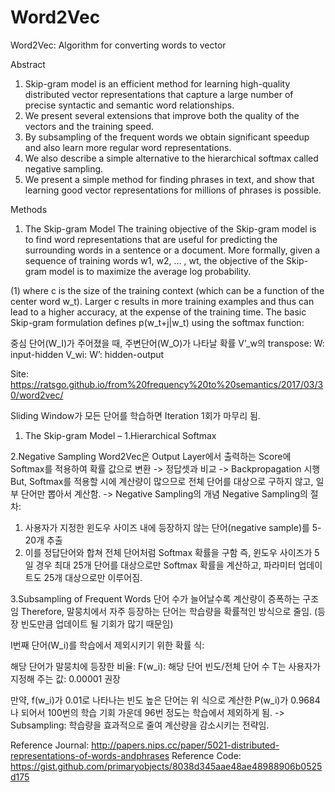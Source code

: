 # Word2Vec

Word2Vec: Algorithm for converting words to vector

Abstract
1. Skip-gram model is an efficient method for learning high-quality distributed vector representations that capture a large number of precise syntactic and semantic word relationships.
2. We present several extensions that improve both the quality of the vectors and the training speed.
3. By subsampling of the frequent words we obtain significant speedup and also learn more regular word representations.
4. We also describe a simple alternative to the hierarchical softmax called negative sampling.
5. We present a simple method for finding phrases in text, and show that learning good vector representations for millions of phrases is possible.

Methods
1. The Skip-gram Model
The training objective of the Skip-gram model is to find word representations that are useful for predicting the surrounding words in a sentence or a document.
More formally, given a sequence of training words w1, w2, … , wt, the objective of the Skip-gram model is to maximize the average log probability.

(1) where c is the size of the training context (which can be a function of the center word w_t). Larger c results in more training examples and thus can lead to a higher accuracy, at the expense of the training time. 
The basic Skip-gram formulation defines p(w_t+j|w_t) using the softmax function:

중심 단어(W_I)가 주어졌을 때, 주변단어(W_O)가 나타날 확률
V’_w의 transpose: W: input-hidden
V_wi: W’: hidden-output

Site: https://ratsgo.github.io/from%20frequency%20to%20semantics/2017/03/30/word2vec/

Sliding Window가 모든 단어를 학습하면 Iteration 1회가 마무리 됨.

1. The Skip-gram Model – 1.Hierarchical Softmax

2.Negative Sampling
Word2Vec은 Output Layer에서 출력하는 Score에 Softmax를 적용하여 확률 값으로 변환
-> 정답셋과 비교 -> Backpropagation 시행
But, Softmax를 적용할 시에 계산량이 많으므로 전체 단어를 대상으로 구하지 않고, 일부 단어만 뽑아서 계산함. -> Negative Sampling의 개념
Negative Sampling의 절차:
1. 사용자가 지정한 윈도우 사이즈 내에 등장하지 않는 단어(negative sample)를 5-20개 추출
2. 이를 정답단어와 합쳐 전체 단어처럼 Softmax 확률을 구함
즉, 윈도우 사이즈가 5일 경우 최대 25개 단어를 대상으로만 Softmax 확률을 계산하고, 파라미터 업데이트도 25개 대상으로만 이루어짐.

3.Subsampling of Frequent Words
단어 수가 늘어날수록 계산량이 증폭하는 구조임
Therefore, 말뭉치에서 자주 등장하는 단어는 학습량을 확률적인 방식으로 줄임.
(등장 빈도만큼 업데이트 될 기회가 많기 때문임)

I번째 단어(W_i)를 학습에서 제외시키기 위한 확률 식:

해당 단어가 말뭉치에 등장한 비율: F(w_i): 해당 단어 빈도/전체 단어 수
T는 사용자가 지정해 주는 값: 0.00001 권장

만약, f(w_i)가 0.01로 나타나는 빈도 높은 단어는 위 식으로 계산한 P(w_i)가 0.9684나 되어서 100번의 학습 기회 가운데 96번 정도는 학습에서 제외하게 됨.
-> Subsampling: 학습량을 효과적으로 줄여 계산량을 감소시키는 전략임.

Reference Journal: http://papers.nips.cc/paper/5021-distributed-representations-of-words-andphrases
Reference Code: https://gist.github.com/primaryobjects/8038d345aae48ae48988906b0525d175
